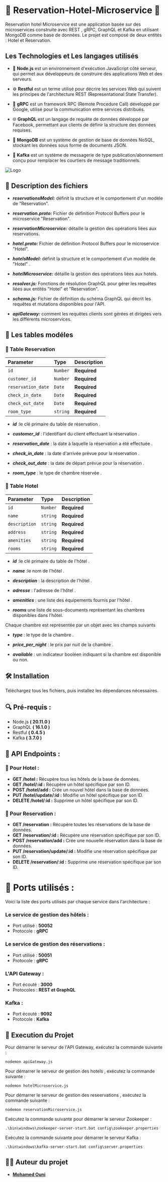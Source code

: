 
# 🏨 Reservation-Hotel-Microservice 🏨

Reservation hotel Microservice est une application basée sur des microservices construite avec REST , gRPC, GraphQL et Kafka en utilisant MongoDB comme base de données. Le projet est composé de deux  entités : Hotel et Reservation.


## Les Technologies et Les langages utilisés

- 🔵 **Node.js** est un environnement d'exécution JavaScript côté serveur, qui permet aux développeurs de construire des applications Web et des serveurs. 

-  ⚙️ **Restful** est un terme utilisé pour décrire les services Web qui suivent les principes de l'architecture REST (Representational State Transfer).

- 🚀 **gRPC** est un framework RPC (Remote Procedure Call) développé par Google, utilisé pour la communication entre services distribués. 

- 🌐 **GraphQL** est un langage de requête de données développé par Facebook, permettant aux clients de définir la structure des données requises. 

- 🍃 **MongoDB** est un système de gestion de base de données NoSQL, stockant les données sous forme de documents JSON.

-  📨 **Kafka** est un système de messagerie de type publication/abonnement conçu pour remplacer les courtiers de message traditionnels.



![Logo](https://scontent.ftun14-1.fna.fbcdn.net/v/t39.30808-6/420213774_7643046215783206_2088176075645147692_n.jpg?_nc_cat=106&ccb=1-7&_nc_sid=5f2048&_nc_ohc=85o1ZmsQPocQ7kNvgEy8Q96&_nc_ht=scontent.ftun14-1.fna&oh=00_AYDCbKpHpffYY91d61GhUekx2r_jLiZmsSadjDJxHsUivA&oe=664B6A95)


## 📁 Description des fichiers 

 - ***reservationsModel:*** définit la structure et le comportement d'un modèle de "Reservation".
 - ***reservation.proto:*** Fichier de définition Protocol Buffers pour le microservice "Reservation".
 - ***reservationMicroservice:*** détaille la gestion des opérations liées aux reservations.

 - ***hotel.proto:*** Fichier de définition Protocol Buffers pour le microservice "Hotel".
 - ***hotelsModel:*** définit la structure et le comportement d'un modèle de "Hotel" .
 - ***hotelMicroservice:*** détaille la gestion des opérations liées aux hotels.

 - ***resolver.js:*** Fonctions de résolution GraphQL pour gérer les requêtes liées aux entités "Hotel" et "Reservation".
 - ***schema.js:*** Fichier de définition du schéma GraphQL qui décrit les requêtes et mutations disponibles pour l'API. 
 - ***apiGateway:***  comment les requêtes clients sont gérées et dirigées vers les différents microservices. 




## 🔲 Les tables modéles

### 📅 Table Reservation



| Parameter | Type     | Description                |
| :-------- | :------- | :------------------------- |
| `id`      | `Number` | **Required**|
| `customer_id` | `Number` | **Required**|
| `reservation_date` | `Date` | **Required**|
| `check_in_date` | `Date` | **Required**|
| `check_out_date` | `Date` | **Required**|
| `room_type` | `string` | **Required**|





- *****id***** :le clé primaire du table de réservation .
 
- *****customer_id***** : l'identifiant du client effectuant la réservation .

- *****reservation_date*****  : la date à laquelle la réservation a été effectuée .

- *****check_in_date***** : la date d'arrivée prévue pour la réservation .

- *****check_out_date***** : la date de départ prévue pour la réservation .

- *****room_type***** : le type de chambre réservée .

### 🏨 Table Hotel



| Parameter | Type     | Description                       |
| :-------- | :------- | :-------------------------------- |
| `id`      | `Number` | **Required**|
| `name`      | `string` | **Required**|
| `description`      | `string` | **Required**|
| `address`      | `string` | **Required**|
| `amenities`      | `string` | **Required**|
| `rooms`      | `string` | **Required**|


- *****id***** :le clé primaire du table de l'hôtel .

- *****name***** :le nom de l'hôtel .

- *****description*****  : la description de l'hôtel .

- *****adresse***** : l'adresse de l'hôtel .

- *****amenities***** : une liste des équipements fournis par l'hôtel .

- *****rooms*****  une liste de sous-documents représentant les chambres disponibles dans l'hôtel. 

 Chaque chambre est représentée par un objet avec les champs suivants 

- *****type***** : le type de la chambre .

- *****price_per_night***** : le prix par nuit de la chambre .

- *****available***** : un indicateur booléen indiquant si la chambre est disponible ou non.


## 🛠️ Installation
Téléchargez tous les fichiers, puis installez les dépendances nécessaires.












## 🔍 Pré-requis :

- Node.js **( 20.11.0 )**
- GraphQL **( 16.1.0 )**
- Restful **( 0.4.5 )**
- Kafka   **( 3.7.0 )**



## 🔗 API Endpoints :
### 🏨 Pour Hotel : 


- **GET /hotel :** Récupère tous les hôtels de la base de données. 
- **GET /hotel/:id :** Récupère un hôtel spécifique par son ID. 
- **POST /hotel/add :** Crée un nouvel hôtel dans la base de données. 
- **PUT /hotel/update/:id :** Modifie un hôtel spécifique par son ID. 
- **DELETE /hotel/:id :** Supprime un hôtel spécifique par son ID. 

### 📅 Pour Reservation :
- **GET /reservation :** Récupère toutes les réservations de la base de données. 
- **GET /reservation/:id :** Récupère une réservation spécifique par son ID. 
- **POST /reservation/add :** Crée une nouvelle réservation dans la base de données. 
- **PUT /reservation/update/:id :** Modifie une réservation spécifique par son ID. 
- **DELETE /reservation/:id :** Supprime une réservation spécifique par son ID.

# 🔌 Ports utilisés :


Voici la liste des ports utilisés par chaque service dans l'architecture :

### Le service de gestion des hôtels :

- Port utilisé : **50052**
- Protocole : **gRPC**

### Le service de gestion des réservations :

- Port utilisé : **50051**
- Protocole : **gRPC**

### L'API Gateway :

- Port écouté : **3000**
- Protocoles : **REST et GraphQL**
### Kafka :

- Port écouté : **9092**
- Protocole : **Kafka**




## 🚀 Execution du Projet

Pour démarrer le serveur de l'API Gateway, exécutez la commande suivante : 

`nodemon apiGateway.js`



Pour démarrer le serveur de gestion des hotels , exécutez la commande suivante :

`nodemon hotelMicroservice.js`

Pour démarrer le serveur de gestion des reseervations , exécutez la commande suivante :

`nodemon reservationMicroservice.js`


Exécutez la commande suivante pour démarrer le serveur Zookeeper :

`.\bin\windows\zookeeper-server-start.bat config\zookeeper.properties`

Exécutez la commande suivante pour démarrer le serveur Kafka :

`.\bin\windows\kafka-server-start.bat config\server.properties`

## 👨‍💻 Auteur du projet

- **[Mohamed Ouni](https://www.github.com/mohamedouni1)**

